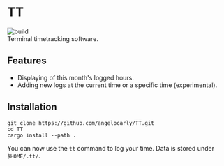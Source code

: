 # TT
![build](https://github.com/angelocarly/TT/actions/workflows/rust.yml/badge.svg)  
Terminal timetracking software.

## Features
- Displaying of this month's logged hours.
- Adding new logs at the current time or a specific time (experimental).

## Installation
```shell
git clone https://github.com/angelocarly/TT.git
cd TT
cargo install --path .
```
You can now use the `tt` command to log your time. Data is stored under `$HOME/.tt/`.
